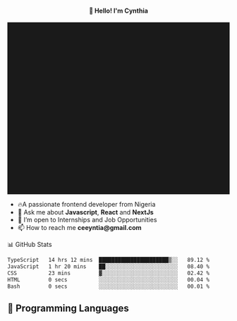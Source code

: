 <h4 align="center">👋 Hello! I'm Cynthia</h4>

<hr style="height:10%; margin-left:0; margin-right:0;" />

<div align="left">
  <ul>
  <li>🔥A passionate frontend developer from Nigeria</li>
  <li>💬 Ask me about <strong>Javascript</strong>, <strong>React</strong> and <strong> NextJs</strong></li>
  <li>👯 I’m open to Internships and Job Opportunities</li>
  <li>📫 How to reach me <strong>ceeyntia@gmail.com</strong></li>
</ul>
</div
  
## 📊 GitHub Stats

<!--START_SECTION:waka-->

```txt
TypeScript   14 hrs 12 mins  ██████████████████████▒░░   89.12 %
JavaScript   1 hr 20 mins    ██░░░░░░░░░░░░░░░░░░░░░░░   08.40 %
CSS          23 mins         ▓░░░░░░░░░░░░░░░░░░░░░░░░   02.42 %
HTML         0 secs          ░░░░░░░░░░░░░░░░░░░░░░░░░   00.04 %
Bash         0 secs          ░░░░░░░░░░░░░░░░░░░░░░░░░   00.01 %
```

<!--END_SECTION:waka-->

## 💬 Programming Languages

<!--START_SECTION:languages-->
<!--END_SECTION:languages-->
